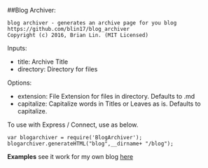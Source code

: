 ##Blog Archiver:

	blog archiver - generates an archive page for you blog
	https://github.com/blin17/blog_archiver
	Copyright (c) 2016, Brian Lin. (MIT Licensed)
 
Inputs:
- title: Archive Title
- directory: Directory for files

Options:
- extension: File Extension for files in directory. Defaults to .md
- capitalize: Capitalize words in Titles or Leaves as is. Defaults to capitalize.

To use with Express / Connect, use as below.

```
var blogarchiver = require('BlogArchiver');
blogarchiver.generateHTML("blog",__dirname+ "/blog");
```

**Examples**
see it work for my own blog [here](brianlin.net/blog)